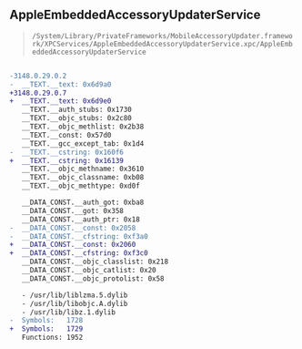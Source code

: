 ## AppleEmbeddedAccessoryUpdaterService

> `/System/Library/PrivateFrameworks/MobileAccessoryUpdater.framework/XPCServices/AppleEmbeddedAccessoryUpdaterService.xpc/AppleEmbeddedAccessoryUpdaterService`

```diff

-3148.0.29.0.2
-  __TEXT.__text: 0x6d9a0
+3148.0.29.0.7
+  __TEXT.__text: 0x6d9e0
   __TEXT.__auth_stubs: 0x1730
   __TEXT.__objc_stubs: 0x2c80
   __TEXT.__objc_methlist: 0x2b38
   __TEXT.__const: 0x57d0
   __TEXT.__gcc_except_tab: 0x1d4
-  __TEXT.__cstring: 0x160f6
+  __TEXT.__cstring: 0x16139
   __TEXT.__objc_methname: 0x3610
   __TEXT.__objc_classname: 0xb08
   __TEXT.__objc_methtype: 0xd0f

   __DATA_CONST.__auth_got: 0xba8
   __DATA_CONST.__got: 0x358
   __DATA_CONST.__auth_ptr: 0x18
-  __DATA_CONST.__const: 0x2058
-  __DATA_CONST.__cfstring: 0xf3a0
+  __DATA_CONST.__const: 0x2060
+  __DATA_CONST.__cfstring: 0xf3c0
   __DATA_CONST.__objc_classlist: 0x218
   __DATA_CONST.__objc_catlist: 0x20
   __DATA_CONST.__objc_protolist: 0x58

   - /usr/lib/liblzma.5.dylib
   - /usr/lib/libobjc.A.dylib
   - /usr/lib/libz.1.dylib
-  Symbols:   1728
+  Symbols:   1729
   Functions: 1952
 

```
